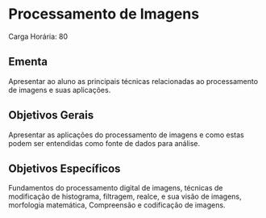 # Processamento de Imagens

Carga Horária: 80

## Ementa

Apresentar ao aluno as principais técnicas relacionadas ao processamento de imagens e suas aplicações.

## Objetivos Gerais

Apresentar as aplicações do processamento de imagens e como estas podem ser entendidas como fonte de dados para análise.

## Objetivos Específicos

Fundamentos do processamento digital de imagens, técnicas de modificação de histograma, filtragem, realce, e sua visão de imagens, morfologia matemática, Compreensão e codificação de imagens.